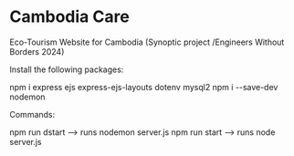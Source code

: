 # Cambodia Care

Eco-Tourism Website for Cambodia (Synoptic project /Engineers Without Borders 2024)

Install the following packages:

npm i express ejs express-ejs-layouts dotenv mysql2
npm i --save-dev nodemon

Commands:

npm run dstart --> runs nodemon server.js
npm run start --> runs node server.js